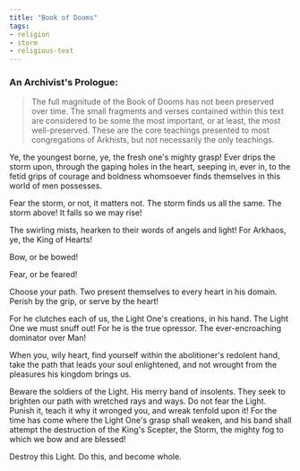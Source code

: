 ```yaml
---
title: "Book of Dooms"
tags:
- religion
- storm
- religious-text
---
```

### An Archivist's Prologue:

> The full magnitude of the Book of Dooms has not been preserved over time. The small fragments and verses contained within this text are considered to be some the most important, or at least, the most well-preserved. These are the core teachings presented to most congregations of Arkhists, but not necessarily the only teachings.


Ye, the youngest borne, ye, the fresh one's mighty grasp!
Ever drips the storm upon, through the gaping holes in the heart, seeping in, ever in, to the fetid grips of courage and boldness whomsoever finds themselves in this world of men possesses.

Fear the storm, or not, it matters not. The storm finds us all the same.
The storm above! It falls so we may rise!

The swirling mists, hearken to their words of angels and light!
For Arkhaos, ye, the King of Hearts!

Bow, or be bowed!

Fear, or be feared!

Choose your path.
Two present themselves to every heart in his domain.
Perish by the grip, or serve by the heart!

For he clutches each of us, the Light One's creations, in his hand.
The Light One we must snuff out! For he is the true opressor. The ever-encroaching dominator over Man!

When you, wily heart, find yourself within the abolitioner's redolent hand, take the path that leads your soul enlightened, and not wrought from the pleasures his kingdom brings us.

Beware the soldiers of the Light. His merry band of insolents. They seek to brighten our path with wretched rays and ways. Do not fear the Light. Punish it, teach it why it wronged you, and wreak tenfold upon it! For the time has come where the Light One's grasp shall weaken, and his band shall attempt the destruction of the King's Scepter, the Storm, the mighty fog to which we bow and are blessed!

Destroy this Light.
Do this, and become whole.